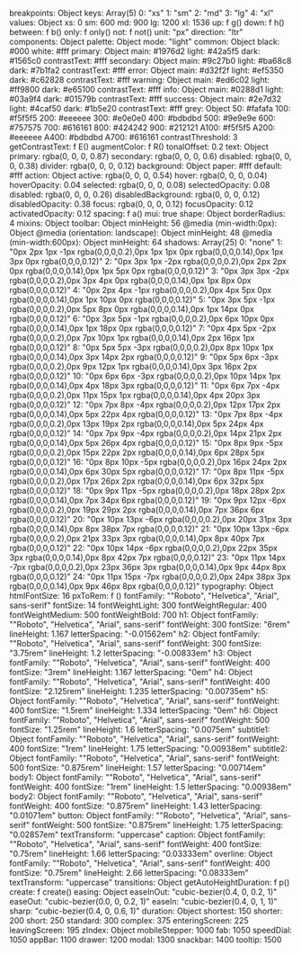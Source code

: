 breakpoints: Object
keys: Array(5)
0: "xs"
1: "sm"
2: "md"
3: "lg"
4: "xl"
values: Object
xs: 0
sm: 600
md: 900
lg: 1200
xl: 1536
up: f g()
down: f h()
between: f b()
only: f only()
not: f not()
unit: "px"
direction: "ltr"
components: Object
palette: Object
mode: "light"
common: Object
black: 
#000
white: 
#fff
primary: Object
main: 
#1976d2
light: 
#42a5f5
dark: 
#1565c0
contrastText: 
#fff
secondary: Object
main: 
#9c27b0
light: 
#ba68c8
dark: 
#7b1fa2
contrastText: 
#fff
error: Object
main: 
#d32f2f
light: 
#ef5350
dark: 
#c62828
contrastText: 
#fff
warning: Object
main: 
#ed6c02
light: 
#ff9800
dark: 
#e65100
contrastText: 
#fff
info: Object
main: 
#0288d1
light: 
#03a9f4
dark: 
#01579b
contrastText: 
#fff
success: Object
main: 
#2e7d32
light: 
#4caf50
dark: 
#1b5e20
contrastText: 
#fff
grey: Object
50: 
#fafafa
100: 
#f5f5f5
200: 
#eeeeee
300: 
#e0e0e0
400: 
#bdbdbd
500: 
#9e9e9e
600: 
#757575
700: 
#616161
800: 
#424242
900: 
#212121
A100: 
#f5f5f5
A200: 
#eeeeee
A400: 
#bdbdbd
A700: 
#616161
contrastThreshold: 3
getContrastText: f E()
augmentColor: f R()
tonalOffset: 0.2
text: Object
primary: 
rgba(0, 0, 0, 0.87)
secondary: 
rgba(0, 0, 0, 0.6)
disabled: 
rgba(0, 0, 0, 0.38)
divider: 
rgba(0, 0, 0, 0.12)
background: Object
paper: 
#fff
default: 
#fff
action: Object
active: 
rgba(0, 0, 0, 0.54)
hover: 
rgba(0, 0, 0, 0.04)
hoverOpacity: 0.04
selected: 
rgba(0, 0, 0, 0.08)
selectedOpacity: 0.08
disabled: 
rgba(0, 0, 0, 0.26)
disabledBackground: 
rgba(0, 0, 0, 0.12)
disabledOpacity: 0.38
focus: 
rgba(0, 0, 0, 0.12)
focusOpacity: 0.12
activatedOpacity: 0.12
spacing: f a()
mui: true
shape: Object
borderRadius: 4
mixins: Object
toolbar: Object
minHeight: 56
@media (min-width:0px): Object
@media (orientation: landscape): Object
minHeight: 48
@media (min-width:600px): Object
minHeight: 64
shadows: Array(25)
0: "none"
1: "0px 2px 1px -1px rgba(0,0,0,0.2),0px 1px 1px 0px rgba(0,0,0,0.14),0px 1px 3px 0px rgba(0,0,0,0.12)"
2: "0px 3px 1px -2px rgba(0,0,0,0.2),0px 2px 2px 0px rgba(0,0,0,0.14),0px 1px 5px 0px rgba(0,0,0,0.12)"
3: "0px 3px 3px -2px rgba(0,0,0,0.2),0px 3px 4px 0px rgba(0,0,0,0.14),0px 1px 8px 0px rgba(0,0,0,0.12)"
4: "0px 2px 4px -1px rgba(0,0,0,0.2),0px 4px 5px 0px rgba(0,0,0,0.14),0px 1px 10px 0px rgba(0,0,0,0.12)"
5: "0px 3px 5px -1px rgba(0,0,0,0.2),0px 5px 8px 0px rgba(0,0,0,0.14),0px 1px 14px 0px rgba(0,0,0,0.12)"
6: "0px 3px 5px -1px rgba(0,0,0,0.2),0px 6px 10px 0px rgba(0,0,0,0.14),0px 1px 18px 0px rgba(0,0,0,0.12)"
7: "0px 4px 5px -2px rgba(0,0,0,0.2),0px 7px 10px 1px rgba(0,0,0,0.14),0px 2px 16px 1px rgba(0,0,0,0.12)"
8: "0px 5px 5px -3px rgba(0,0,0,0.2),0px 8px 10px 1px rgba(0,0,0,0.14),0px 3px 14px 2px rgba(0,0,0,0.12)"
9: "0px 5px 6px -3px rgba(0,0,0,0.2),0px 9px 12px 1px rgba(0,0,0,0.14),0px 3px 16px 2px rgba(0,0,0,0.12)"
10: "0px 6px 6px -3px rgba(0,0,0,0.2),0px 10px 14px 1px rgba(0,0,0,0.14),0px 4px 18px 3px rgba(0,0,0,0.12)"
11: "0px 6px 7px -4px rgba(0,0,0,0.2),0px 11px 15px 1px rgba(0,0,0,0.14),0px 4px 20px 3px rgba(0,0,0,0.12)"
12: "0px 7px 8px -4px rgba(0,0,0,0.2),0px 12px 17px 2px rgba(0,0,0,0.14),0px 5px 22px 4px rgba(0,0,0,0.12)"
13: "0px 7px 8px -4px rgba(0,0,0,0.2),0px 13px 19px 2px rgba(0,0,0,0.14),0px 5px 24px 4px rgba(0,0,0,0.12)"
14: "0px 7px 9px -4px rgba(0,0,0,0.2),0px 14px 21px 2px rgba(0,0,0,0.14),0px 5px 26px 4px rgba(0,0,0,0.12)"
15: "0px 8px 9px -5px rgba(0,0,0,0.2),0px 15px 22px 2px rgba(0,0,0,0.14),0px 6px 28px 5px rgba(0,0,0,0.12)"
16: "0px 8px 10px -5px rgba(0,0,0,0.2),0px 16px 24px 2px rgba(0,0,0,0.14),0px 6px 30px 5px rgba(0,0,0,0.12)"
17: "0px 8px 11px -5px rgba(0,0,0,0.2),0px 17px 26px 2px rgba(0,0,0,0.14),0px 6px 32px 5px rgba(0,0,0,0.12)"
18: "0px 9px 11px -5px rgba(0,0,0,0.2),0px 18px 28px 2px rgba(0,0,0,0.14),0px 7px 34px 6px rgba(0,0,0,0.12)"
19: "0px 9px 12px -6px rgba(0,0,0,0.2),0px 19px 29px 2px rgba(0,0,0,0.14),0px 7px 36px 6px rgba(0,0,0,0.12)"
20: "0px 10px 13px -6px rgba(0,0,0,0.2),0px 20px 31px 3px rgba(0,0,0,0.14),0px 8px 38px 7px rgba(0,0,0,0.12)"
21: "0px 10px 13px -6px rgba(0,0,0,0.2),0px 21px 33px 3px rgba(0,0,0,0.14),0px 8px 40px 7px rgba(0,0,0,0.12)"
22: "0px 10px 14px -6px rgba(0,0,0,0.2),0px 22px 35px 3px rgba(0,0,0,0.14),0px 8px 42px 7px rgba(0,0,0,0.12)"
23: "0px 11px 14px -7px rgba(0,0,0,0.2),0px 23px 36px 3px rgba(0,0,0,0.14),0px 9px 44px 8px rgba(0,0,0,0.12)"
24: "0px 11px 15px -7px rgba(0,0,0,0.2),0px 24px 38px 3px rgba(0,0,0,0.14),0px 9px 46px 8px rgba(0,0,0,0.12)"
typography: Object
htmlFontSize: 16
pxToRem: f ()
fontFamily: ""Roboto", "Helvetica", "Arial", sans-serif"
fontSize: 14
fontWeightLight: 300
fontWeightRegular: 400
fontWeightMedium: 500
fontWeightBold: 700
h1: Object
fontFamily: ""Roboto", "Helvetica", "Arial", sans-serif"
fontWeight: 300
fontSize: "6rem"
lineHeight: 1.167
letterSpacing: "-0.01562em"
h2: Object
fontFamily: ""Roboto", "Helvetica", "Arial", sans-serif"
fontWeight: 300
fontSize: "3.75rem"
lineHeight: 1.2
letterSpacing: "-0.00833em"
h3: Object
fontFamily: ""Roboto", "Helvetica", "Arial", sans-serif"
fontWeight: 400
fontSize: "3rem"
lineHeight: 1.167
letterSpacing: "0em"
h4: Object
fontFamily: ""Roboto", "Helvetica", "Arial", sans-serif"
fontWeight: 400
fontSize: "2.125rem"
lineHeight: 1.235
letterSpacing: "0.00735em"
h5: Object
fontFamily: ""Roboto", "Helvetica", "Arial", sans-serif"
fontWeight: 400
fontSize: "1.5rem"
lineHeight: 1.334
letterSpacing: "0em"
h6: Object
fontFamily: ""Roboto", "Helvetica", "Arial", sans-serif"
fontWeight: 500
fontSize: "1.25rem"
lineHeight: 1.6
letterSpacing: "0.0075em"
subtitle1: Object
fontFamily: ""Roboto", "Helvetica", "Arial", sans-serif"
fontWeight: 400
fontSize: "1rem"
lineHeight: 1.75
letterSpacing: "0.00938em"
subtitle2: Object
fontFamily: ""Roboto", "Helvetica", "Arial", sans-serif"
fontWeight: 500
fontSize: "0.875rem"
lineHeight: 1.57
letterSpacing: "0.00714em"
body1: Object
fontFamily: ""Roboto", "Helvetica", "Arial", sans-serif"
fontWeight: 400
fontSize: "1rem"
lineHeight: 1.5
letterSpacing: "0.00938em"
body2: Object
fontFamily: ""Roboto", "Helvetica", "Arial", sans-serif"
fontWeight: 400
fontSize: "0.875rem"
lineHeight: 1.43
letterSpacing: "0.01071em"
button: Object
fontFamily: ""Roboto", "Helvetica", "Arial", sans-serif"
fontWeight: 500
fontSize: "0.875rem"
lineHeight: 1.75
letterSpacing: "0.02857em"
textTransform: "uppercase"
caption: Object
fontFamily: ""Roboto", "Helvetica", "Arial", sans-serif"
fontWeight: 400
fontSize: "0.75rem"
lineHeight: 1.66
letterSpacing: "0.03333em"
overline: Object
fontFamily: ""Roboto", "Helvetica", "Arial", sans-serif"
fontWeight: 400
fontSize: "0.75rem"
lineHeight: 2.66
letterSpacing: "0.08333em"
textTransform: "uppercase"
transitions: Object
getAutoHeightDuration: f p()
create: f create()
easing: Object
easeInOut: "cubic-bezier(0.4, 0, 0.2, 1)"
easeOut: "cubic-bezier(0.0, 0, 0.2, 1)"
easeIn: "cubic-bezier(0.4, 0, 1, 1)"
sharp: "cubic-bezier(0.4, 0, 0.6, 1)"
duration: Object
shortest: 150
shorter: 200
short: 250
standard: 300
complex: 375
enteringScreen: 225
leavingScreen: 195
zIndex: Object
mobileStepper: 1000
fab: 1050
speedDial: 1050
appBar: 1100
drawer: 1200
modal: 1300
snackbar: 1400
tooltip: 1500